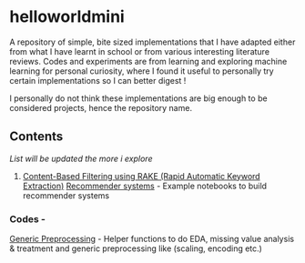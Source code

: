 # helloworldmini
A repository of simple, bite sized implementations that I have adapted either from what I have learnt in school or from various interesting literature reviews. Codes and experiments are from learning and exploring machine learning for personal curiosity, where I found it useful to personally try certain implementations so I can better digest ! 

I personally do not think these implementations are big enough to be considered projects, hence the repository name.


## Contents
_List will be updated the more i explore_
1) [Content-Based Filtering using RAKE (Rapid Automatic Keyword Extraction)](https://github.com/srwang2019/helloworldmini/blob/main/Content%20Based%20filtering%20(Rake).ipynb)
[Recommender systems](https://github.com/aayushmnit/cookbook/tree/master/notebooks/recsys) - Example notebooks to build recommender systems

### Codes - 
[Generic Preprocessing](https://github.com/aayushmnit/cookbook/blob/master/generic_preprocessing.py) - Helper functions to do EDA, missing value analysis & treatment and generic preprocessing like (scaling, encoding etc.)
